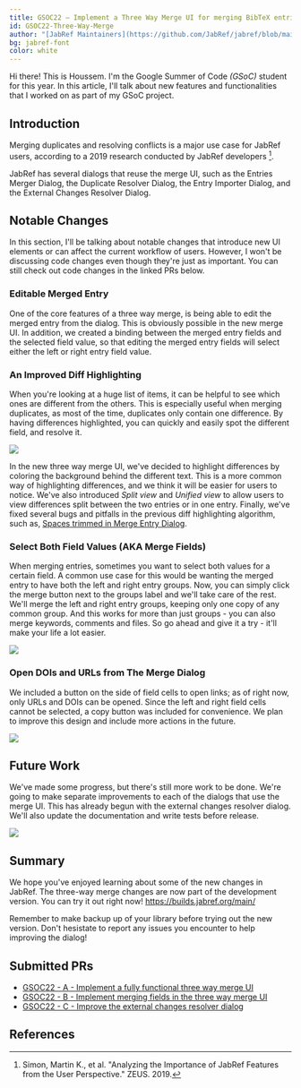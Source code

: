 ```yaml
---
title: GSOC22 — Implement a Three Way Merge UI for merging BibTeX entries
id: GSOC22-Three-Way-Merge
author: "[JabRef Maintainers](https://github.com/JabRef/jabref/blob/main/MAINTAINERS)"
bg: jabref-font
color: white 
---
```


Hi there! This is Houssem. I'm the Google Summer of Code *(GSoC)* student for this year. In this article, I'll talk about new features and functionalities that I worked on as part of my GSoC project.
<!--more-->

## Introduction

Merging duplicates and resolving conflicts is a major use case for JabRef users, according to a 2019 research conducted by JabRef developers [^1]. 

JabRef has several dialogs that reuse the merge UI, such as the Entries Merger Dialog, the Duplicate Resolver Dialog, the Entry Importer Dialog, and the External Changes Resolver Dialog.

## Notable Changes

In this section, I'll be talking about notable changes that introduce new UI elements or can affect the current workflow of users. However, I won't be discussing code changes even though they're just as important. You can still check out code changes in the linked PRs below.

### Editable Merged Entry

One of the core features of a three way merge, is being able to edit the merged entry from the dialog. This is obviously possible in the new merge UI. In addition, we created a binding between the merged entry fields and the selected field value, so that editing the merged entry fields will select either the left or right entry field value.

### An Improved Diff Highlighting

When you're looking at a huge list of items, it can be helpful to see which ones are different from the others. This is especially useful when merging duplicates, as most of the time, duplicates only contain one difference. By having differences highlighted, you can quickly and easily spot the different field, and resolve it.

![](../img/three-way-merge-diff-highlighting.png)

In the new three way merge UI, we've decided to highlight differences by coloring the background behind the different text. This is a more common way of highlighting differences, and we think it will be easier for users to notice. We've also introduced *Split view* and *Unified view* to allow users to view differences split between the two entries or in one entry. Finally, we've fixed several bugs and pitfalls in the previous diff highlighting algorithm, such as, [Spaces trimmed in Merge Entry Dialog](https://github.com/koppor/jabref/issues/371).

### Select Both Field Values (AKA Merge Fields)

When merging entries, sometimes you want to select both values for a certain field. A common use case for this would be wanting the merged entry to have both the left and right entry groups. Now, you can simply click the merge button next to the groups label and we'll take care of the rest. We'll merge the left and right entry groups, keeping only one copy of any common group. And this works for more than just groups - you can also merge keywords, comments and files. So go ahead and give it a try - it'll make your life a lot easier.

![](../img/three-way-merge-groups-keywords.png)

### Open DOIs and URLs from The Merge Dialog

We included a button on the side of field cells to open links; as of right now, only URLs and DOIs can be opened. Since the left and right field cells cannot be selected, a copy button was included for convenience. We plan to improve this design and include more actions in the future.

![](../img/three-way-merge-open-doi-copy.png)

## Future Work
We've made some progress, but there's still more work to be done. We're going to make separate improvements to each of the dialogs that use the merge UI. This has already begun with the external changes resolver dialog. We'll also update the documentation and write tests before release.

![](../img/external-changes-resolver-dialog.png)

## Summary

We hope you've enjoyed learning about some of the new changes in JabRef. The three-way merge changes are now part of the development version. You can try it out right now! https://builds.jabref.org/main/

Remember to make backup up of your library before trying out the new version. Don't hesistate to report any issues you encounter to help improving the dialog!

## Submitted PRs

- [GSOC22 - A - Implement a fully functional three way merge UI](https://github.com/JabRef/jabref/pull/8945)
- [GSOC22 - B - Implement merging fields in the three way merge UI](https://github.com/JabRef/jabref/pull/9022)
- [GSOC22 - C - Improve the external changes resolver dialog](https://github.com/JabRef/jabref/pull/9021)

## References

[^1]: Simon, Martin K., et al. "Analyzing the Importance of JabRef Features from the User Perspective." ZEUS. 2019.
